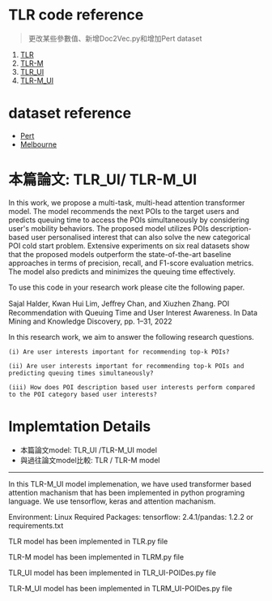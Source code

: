 # TLR code reference
> 更改某些參數值、新增Doc2Vec.py和增加Pert dataset

1. [TLR](https://github.com/sajalhalder/TLR)
2. [TLR-M](https://github.com/sajalhalder/TLR-M)
3. [TLR_UI](https://github.com/sajalhalder/TLR-M_UI)
4. [TLR-M_UI](https://github.com/sajalhalder/TLR-M_UI)

# dataset reference
- [Pert](https://sites.google.com/site/limkwanhui/datacode#ijcai15)
- [Melbourne](https://sites.google.com/site/limkwanhui/datacode#ijcai15)

# 本篇論文: TLR_UI/ TLR-M_UI
In this work, we propose a multi-task, multi-head attention transformer model. The model recommends the next POIs to the target users and predicts queuing time to access the POIs simultaneously by considering user's mobility behaviors. The proposed model utilizes POIs description-based user personalised interest that can also solve the new categorical POI cold start problem. Extensive experiments on six real datasets show that the proposed models outperform the state-of-the-art baseline approaches in terms of precision, recall, and F1-score evaluation metrics. The model also predicts and minimizes the queuing time effectively.


To use this code in your research work please cite the following paper.  


Sajal Halder, Kwan Hui Lim, Jeﬀrey Chan, and Xiuzhen Zhang. POI Recommendation with Queuing Time and User Interest Awareness. In Data Mining and Knowledge
Discovery, pp. 1–31, 2022

In this research work, we aim to answer the following research questions. 
  
    (i) Are user interests important for recommending top-k POIs?

    (ii) Are user interests important for recommending top-k POIs and predicting queuing times simultaneously?

    (iii) How does POI description based user interests perform compared to the POI category based user interests? 



# Implemtation Details
- 本篇論文model: TLR_UI /TLR-M_UI model
-  與過往論文model比較: TLR / TLR-M model
---

In this TLR-M_UI model implemenation, we have used transformer based attention machanism that has been implemented in python programing language. We use tensorflow, keras and attention machanism. 

Environment: Linux 
Required Packages: tensorflow: 2.4.1/pandas: 1.2.2 or requirements.txt

TLR model has been implemented in TLR.py file

TLR-M model has been implemented in TLRM.py file

TLR_UI model has been implemented in TLR_UI-POIDes.py file

TLR-M_UI model has been implemented in TLRM_UI-POIDes.py file


